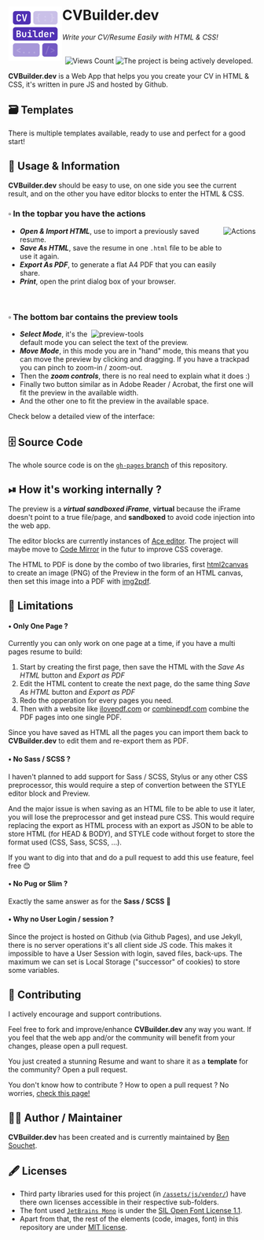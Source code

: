 # CVBuilder.dev <img src="https://raw.githubusercontent.com/BenSouchet/cvbuilder.dev/main/assets/logo-220x220.png" align="left" title="CVBuilder.dev" width="110" height="110">
_Write your CV/Resume Easily with HTML & CSS!_
<br />
<br />
<p align="center">
  <img src="https://visitor-badge.glitch.me/badge?page_id=BenSouchet.cvbuilder&left_text=Views" alt="Views Count" />
  <img src="https://www.repostatus.org/badges/latest/active.svg" alt="The project is being actively developed." />
</p>

**CVBuilder.dev** is a Web App that helps you you create your CV in HTML & CSS, it's written in pure JS and hosted by Github.

## 🗃 Templates
There is multiple templates available, ready to use and perfect for a good start!

## 📌 Usage & Information
**CVBuilder.dev** should be easy to use, on one side you see the current result, and on the other you have editor blocks to enter the HTML & CSS.

### ▫️ In the topbar you have the **actions**

<img src="https://user-images.githubusercontent.com/17025808/172841015-23bc4683-90b3-423b-a9c6-23d8e7ac3dc5.png" align="right" title="Actions" height="140">

- _**Open & Import HTML**_, use to import a previously saved resume.
- _**Save As HTML**_, save the resume in one `.html` file to be able to use it again.
- _**Export As PDF**_, to generate a flat A4 PDF that you can easily share.
- _**Print**_, open the print dialog box of your browser.
<br />

### ▫️ The bottom bar contains the **preview tools**

<img src="https://user-images.githubusercontent.com/17025808/172842122-7eff917f-d691-4e3c-bc53-4794b4a9c5a6.png" align="right" title="preview-tools" width="335">

- _**Select Mode**_, it's the default mode you can select the text of the preview.
- _**Move Mode**_, in this mode you are in "hand" mode, this means that you can move the preview by clicking and dragging. If you have a trackpad you can pinch to zoom-in / zoom-out.
- Then the _**zoom controls**_, there is no real need to explain what it does :)
- Finally two button similar as in Adobe Reader / Acrobat, the first one will fit the preview in the available width.
- And the other one to fit the preview in the available space.

Check below a detailed view of the interface:

## 🗄 Source Code
The whole source code is on the [`gh-pages` branch](https://github.com/BenSouchet/cvbuilder.dev/tree/gh-pages) of this repository.

## ⏯ How it's working internally ?
The preview is a ***virtual sandboxed iFrame***, **virtual** because the iFrame doesn't point to a true file/page, and **sandboxed** to avoid code injection into the web app.

The editor blocks are currently instances of [Ace editor](https://github.com/ajaxorg/ace). The project will maybe move to [Code Mirror](https://github.com/codemirror/codemirror.next/) in the futur to improve CSS coverage.

The HTML to PDF is done by the combo of two libraries, first [html2canvas](https://github.com/niklasvh/html2canvas) to create an image (PNG) of the Preview in the form of an HTML canvas, then set this image into a PDF with [img2pdf](https://github.com/BenSouchet/img2pdf).

## 🛑 Limitations
#### • Only One Page ?
Currently you can only work on one page at a time, if you have a multi pages resume to build:
1. Start by creating the first page, then save the HTML with the _Save As HTML_ button and _Export as PDF_
2. Edit the HTML content to create the next page, do the same thing _Save As HTML_ button and _Export as PDF_
3. Redo the opperation for every pages you need.
4. Then with a website like [ilovepdf.com](https://www.ilovepdf.com/merge_pdf) or [combinepdf.com](https://combinepdf.com/) combine the PDF pages into one single PDF.

Since you have saved as HTML all the pages you can import them back to **CVBuilder.dev** to edit them and re-export them as PDF.

#### • No Sass / SCSS ?
I haven't planned to add support for Sass / SCSS, Stylus or any other CSS preprocessor, this would require a step of convertion between the STYLE editor block and Preview.

And the major issue is when saving as an HTML file to be able to use it later, you will lose the preprocessor and get instead pure CSS. This would require replacing the export as HTML process with an export as JSON to be able to store HTML (for HEAD & BODY), and STYLE code without forget to store the format used (CSS, Sass, SCSS, ...).

If you want to dig into that and do a pull request to add this use feature, feel free 😊

#### • No Pug or Slim ?
Exactly the same answer as for the **Sass / SCSS** 🙂

#### • Why no User Login / session ?
Since the project is hosted on Github (via Github Pages), and use Jekyll, there is no server operations it's all client side JS code. This makes it impossible to have a User Session with login, saved files, back-ups. The maximum we can set is Local Storage ("successor" of cookies) to store some variables.

## 📢 Contributing
I actively encourage and support contributions.

Feel free to fork and improve/enhance **CVBuilder.dev** any way you want. If you feel that the web app and/or the community will benefit from your changes, please open a pull request.

You just created a stunning Resume and want to share it as a **template** for the community? Open a pull request.

You don't know how to contribute ? How to open a pull request ? No worries, [check this page!](https://github.com/BenSouchet/cvbuilder.dev/blob/main/CONTRIBUTING.md)

## 🧑‍💻 Author / Maintainer
**CVBuilder.dev** has been created and is currently maintained by [Ben Souchet](https://github.com/BenSouchet).

## 🖋 Licenses
- Third party libraries used for this project (in [`/assets/js/vendor/`](https://github.com/BenSouchet/cvbuilder.dev/tree/gh-pages/assets/js/vendor)) have there own licenses accessible in their respective sub-folders.
- The font used [`JetBrains Mono`](https://www.jetbrains.com/lp/mono/) is under the [SIL Open Font License 1.1](https://github.com/JetBrains/JetBrainsMono/blob/master/OFL.txt).
- Apart from that, the rest of the elements (code, images, font) in this repository are under [MIT license](https://github.com/BenSouchet/cvbuilder.dev/blob/main/LICENSE).
